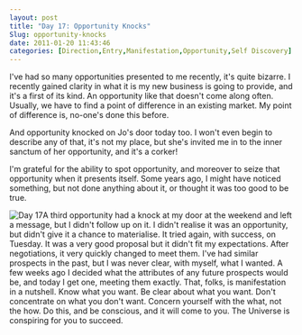```yaml
---
layout: post
title: "Day 17: Opportunity Knocks"
Slug: opportunity-knocks
date: 2011-01-20 11:43:46
categories: [Direction,Entry,Manifestation,Opportunity,Self Discovery]
---
```

I've had so many opportunities presented to me recently, it's quite bizarre. I recently gained clarity in what it is my new business is going to provide, and it's a first of its kind. An opportunity like that doesn't come along often. Usually, we have to find a point of difference in an existing market. My point of difference is, no-one's done this before.

And opportunity knocked on Jo's door today too. I won't even begin to describe any of that, it's not my place, but she's invited me in to the inner sanctum of her opportunity, and it's a corker!

I'm grateful for the ability to spot opportunity, and moreover to seize that opportunity when it presents itself. Some years ago, I might have noticed something, but not done anything about it, or thought it was too good to be true.

![](https://bendechrai.com/wp-content/uploads/2011/01/day17-300x138.jpg "Day 17")A third opportunity had a knock at my door at the weekend and left a message, but I didn't follow up on it. I didn't realise it was an opportunity, but didn't give it a chance to materialise. It tried again, with success, on Tuesday. It was a very good proposal but it didn't fit my expectations. After negotiations, it very quickly changed to meet them. I've had similar prospects in the past, but I was never clear, with myself, what I wanted. A few weeks ago I decided what the attributes of any future prospects would be, and today I get one, meeting them exactly. That, folks, is manifestation in a nutshell. Know what you want. Be clear about what you want. Don't concentrate on what you don't want. Concern yourself with the what, not the how. Do this, and be conscious, and it will come to you. The Universe is conspiring for you to succeed.
